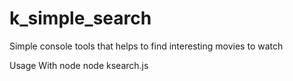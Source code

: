 # k_simple_search
Simple console tools that helps to find interesting movies to watch

Usage
With node
node ksearch.js <number of days back>
